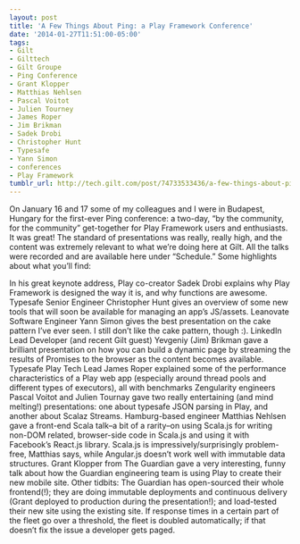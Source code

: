 ```yaml
---
layout: post
title: 'A Few Things About Ping: a Play Framework Conference'
date: '2014-01-27T11:51:00-05:00'
tags:
- Gilt
- Gilttech
- Gilt Groupe
- Ping Conference
- Grant Klopper
- Matthias Nehlsen
- Pascal Voitot
- Julien Tourney
- James Roper
- Jim Brikman
- Sadek Drobi
- Christopher Hunt
- Typesafe
- Yann Simon
- conferences
- Play Framework
tumblr_url: http://tech.gilt.com/post/74733533436/a-few-things-about-ping-a-play-framework
---
```



On January 16 and 17 some of my colleagues and I were in Budapest, Hungary for the first-ever Ping conference: a two-day, “by the community, for the community” get-together for Play Framework users and enthusiasts. It was great! The standard of presentations was really, really high, and the content was extremely relevant to what we’re doing here at Gilt.
All the talks were recorded and are available here under “Schedule.” Some highlights about what you’ll find:

In his great keynote address, Play co-creator Sadek Drobi explains why Play Framework is designed the way it is, and why functions are awesome.
Typesafe Senior Engineer Christopher Hunt gives an overview of some new tools that will soon be available for managing an app’s JS/assets.
Leanovate Software Engineer Yann Simon gives the best presentation on the cake pattern I’ve ever seen. I still don’t like the cake pattern, though :).
LinkedIn Lead Developer (and recent Gilt guest) Yevgeniy (Jim) Brikman gave a brilliant presentation on how you can build a dynamic page by streaming the results of Promises to the browser as the content becomes available.
Typesafe Play Tech Lead James Roper explained some of the performance characteristics of a Play web app (especially around thread pools and different types of executors), all with benchmarks
Zengularity engineers Pascal Voitot and Julien Tournay gave two really entertaining (and mind melting!) presentations: one about typesafe JSON parsing in Play, and another about Scalaz Streams.
Hamburg-based engineer Matthias Nehlsen gave a front-end Scala talk–a bit of a rarity–on using Scala.js for writing non-DOM related, browser-side code in Scala.js and using it with Facebook’s React.js library. Scala.js is impressively/surprisingly problem-free, Matthias says, while Angular.js doesn’t work well with immutable data structures.
Grant Klopper from The Guardian gave a very interesting, funny talk about how the Guardian engineering team is using Play to create their new mobile site. Other tidbits: The Guardian has open-sourced their whole frontend(!); they are doing immutable deployments and continuous delivery (Grant deployed to production during the presentation!); and load-tested their new site using the existing site. If response times in a certain part of the fleet go over a threshold, the fleet is doubled automatically; if that doesn’t fix the issue a developer gets paged.


